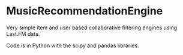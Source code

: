 # MusicRecommendationEngine
Very simple item and user based collaborative filtering engines using Last.FM data. 

Code is in Python with the scipy and pandas libraries. 
